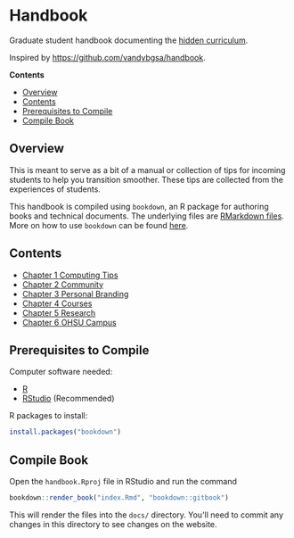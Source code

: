# Handbook

Graduate student handbook documenting the [hidden curriculum][hidden].

Inspired by https://github.com/vandybgsa/handbook.

[hidden]: https://en.wikipedia.org/wiki/Hidden_curriculum

**Contents**

- [Overview](#overview)
- [Contents](#contents)
- [Prerequisites to Compile](#prerequisites-to-compile)
- [Compile Book](#compile-book)

## Overview

This is meant to serve as a bit of a manual or collection of tips for incoming
students to help you transition smoother. These tips are collected from the
experiences of students.

This handbook is compiled using `bookdown`, an R package for authoring books and
technical documents. The underlying files are [RMarkdown files][rmd]. More on
how to use `bookdown` can be found [here][bookdownbook].

[rmd]: https://rmarkdown.rstudio.com/
[bookdownbook]: https://bookdown.org/yihui/bookdown/

## Contents

- [Chapter 1 Computing Tips](https://atacamagroup.github.io/handbook/computing.html)
- [Chapter 2 Community](https://atacamagroup.github.io/handbook/community.html)
- [Chapter 3 Personal Branding](https://atacamagroup.github.io/handbook/branding.html)
- [Chapter 4 Courses](https://atacamagroup.github.io/handbook/courses.html)
- [Chapter 5 Research](https://atacamagroup.github.io/handbook/research.html)
- [Chapter 6 OHSU Campus](https://atacamagroup.github.io/handbook/campus.html)

## Prerequisites to Compile

Computer software needed:

- [R](https://www.r-project.org/)
- [RStudio](https://www.rstudio.com/products/rstudio/) (Recommended)

R packages to install:

```R
install.packages("bookdown")
```

## Compile Book

Open the `handbook.Rproj` file in RStudio and run the command

```R
bookdown::render_book("index.Rmd", "bookdown::gitbook")
```

This will render the files into the `docs/` directory. You'll need to commit
any changes in this directory to see changes on the website.
